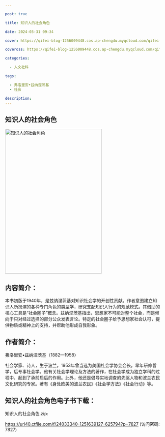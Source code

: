 ```yaml
---

post: true

title: 知识人的社会角色

date: 2024-05-31 09:34

cover: https://qifei-blog-1256009448.cos.ap-chengdu.myqcloud.com/qifei-blog/s34127146.jpg

coveross: https://qifei-blog-1256009448.cos.ap-chengdu.myqcloud.com/qifei-blog/s34127146.jpg

categories:

  - 人文社科

tags:

  - 弗洛里安•兹纳涅茨基
  - 社会

description:
---
```


## 知识人的社会角色

<img alt="知识人的社会角色" class="aligncenter loading" data-was-processed="true" decoding="async" fetchpriority="high" height="471" src="https://qifei-blog-1256009448.cos.ap-chengdu.myqcloud.com/qifei-blog/s34127146.jpg" style="cursor: zoom-in;" width="314"/>

## 内容简介：

本书初版于1940年，是兹纳涅茨基对知识社会学的开创性贡献。作者意图建立知识人所扮演的各种专门角色的类型学，研究支配知识人行为的规范模式。其借助的核心工具是“社会圈子”概念。兹纳涅茨基指出，思想家不可能对整个社会，而是倾向于只对经过选择的部分公众发表言论。特定的社会圈子给予思想家社会认可，提供物质或精神上的支持，并帮助他形成自我形象。

## 作者简介：

弗洛里安•兹纳涅茨基（1882—1958）

社会学家、诗人，生于波兰，1953年曾当选为美国社会学协会会长。早年研修哲学，后专事社会学。他有关社会学理论及方法的著作，在社会学成为独立学科的过程中，起到了承前启后的作用。此外，他还是倡导实地调查的先驱人物和波兰农民文化研究的专家。著有《身处欧美的波兰农民》《社会学方法》《社会行动》等。

## 知识人的社会角色电子书下载：<br/>

知识人的社会角色.zip: 

https://url40.ctfile.com/f/24033340-1251639127-625794?p=7827 (访问密码: 7827)
